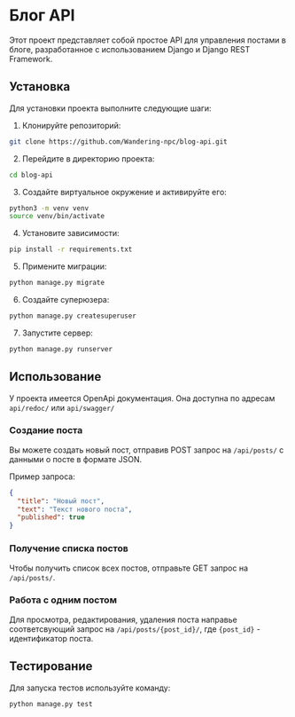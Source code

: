 # Блог API

Этот проект представляет собой простое API для управления постами в блоге, разработанное с использованием Django и Django REST Framework.

## Установка

Для установки проекта выполните следующие шаги:

1. Клонируйте репозиторий:

```bash
git clone https://github.com/Wandering-npc/blog-api.git
```

2. Перейдите в директорию проекта:

```bash
cd blog-api
```

3. Создайте виртуальное окружение и активируйте его:

```bash
python3 -m venv venv
source venv/bin/activate
```

4. Установите зависимости:

```bash
pip install -r requirements.txt
```

5. Примените миграции:

```bash
python manage.py migrate
```

6. Создайте суперюзера:

```bash
python manage.py createsuperuser
```
7. Запустите сервер:

```bash
python manage.py runserver
```

## Использование
У проекта имеется OpenApi документация. Она доступна по адресам `api/redoc/` или `api/swagger/`

### Создание поста

Вы можете создать новый пост, отправив POST запрос на `/api/posts/` с данными о посте в формате JSON.

Пример запроса:

```json
{
  "title": "Новый пост",
  "text": "Текст нового поста",
  "published": true
}
```

### Получение списка постов

Чтобы получить список всех постов, отправьте GET запрос на `/api/posts/`.

### Работа с одним постом

Для просмотра, редактирования, удаления поста направье соответсвующий запрос на `/api/posts/{post_id}/`, где `{post_id}` - идентификатор поста.

## Тестирование

Для запуска тестов используйте команду:

```bash
python manage.py test
```


